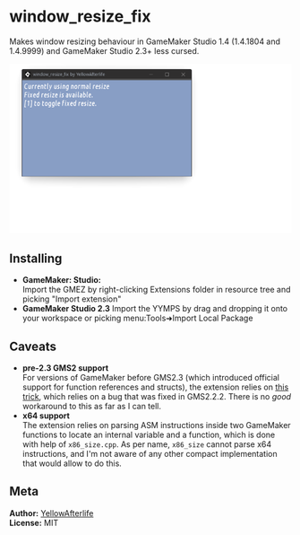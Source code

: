 # window_resize_fix

Makes window resizing behaviour in GameMaker Studio 1.4 (1.4.1804 and 1.4.9999) and GameMaker Studio 2.3+ less cursed.

![](export/resize.gif)

## Installing

- **GameMaker: Studio:**  
  Import the GMEZ by right-clicking Extensions folder in resource tree and picking "Import extension"
- **GameMaker Studio 2.3**
  Import the YYMPS by drag and dropping it onto your workspace or picking menu:Tools➜Import Local Package

## Caveats

* **pre-2.3 GMS2 support**  
  For versions of GameMaker before GMS2.3 (which introduced official support for function references and structs), the extension relies on [this trick](https://github.com/YAL-GameMaker/function_get_address/), which relies on a bug that was fixed in GMS2.2.2. There is no _good_ workaround to this as far as I can tell.
* **x64 support**  
  The extension relies on parsing ASM instructions inside two GameMaker functions to locate an internal variable and a function, which is done with help of `x86_size.cpp`. As per name, `x86_size` cannot parse x64 instructions, and I'm not aware of any other compact implementation that would allow to do this.

## Meta

**Author:** [YellowAfterlife](https://github.com/YellowAfterlife)  
**License:** MIT
